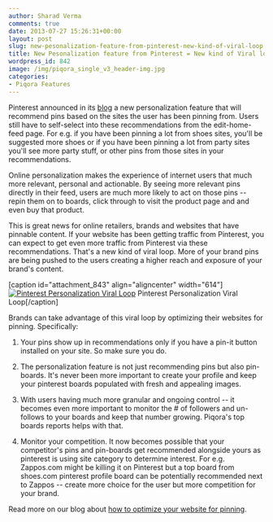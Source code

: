 ```yaml
---
author: Sharad Verma
comments: true
date: 2013-07-27 15:26:31+00:00
layout: post
slug: new-pesonalization-feature-from-pinterest-new-kind-of-viral-loop
title: New Pesonalization feature from Pinterest = New kind of Viral loop
wordpress_id: 842
image: /img/piqora_single_v3_header-img.jpg
categories:
- Piqora Features
---
```


Pinterest announced in its [blog](http://blog.pinterest.com/post/56525800591/making-pinterest-a-bit-more-personal) a new personalization feature that will recommend pins based on the sites the user has been pinning from. Users still have to self-select into these recommendations from the edit-home-feed page. For e.g. if you have been pinning a lot from shoes sites, you'll be suggested more shoes or if you have been pinning a lot from party sites you'll see more party stuff, or other pins from those sites in your recommendations.

Online personalization makes the experience of internet users that much more relevant, personal and actionable. By seeing more relevant pins directly in their feed, users are much more likely to act on those pins -- repin them on to boards, click through to visit the product page and and even buy that product.

This is great news for online retailers, brands and websites that have pinnable content. If your website has been getting traffic from Pinterest, you can expect to get even more traffic from Pinterest via these recommendations. That's a new kind of viral loop. More of your brand pins are being pushed to the users creating a higher reach and exposure of your brand's content.

[caption id="attachment_843" align="aligncenter" width="614"][![Pinterest Personalization Viral Loop](http://blog.piqora.com/wp-content/uploads/2013/07/p10nviralloop-1024x549.png)](http://blog.piqora.com/wp-content/uploads/2013/07/p10nviralloop.png) Pinterest Personalization Viral Loop[/caption]



Brands can take advantage of this viral loop by optimizing their websites for pinning. Specifically:



	
  1. Your pins show up in recommendations only if you have a pin-it button installed on your site. So make sure you do.

	
  2. The personalization feature is not just recommending pins but also pin-boards. It's never been more important to create your profile and keep your pinterest boards populated with fresh and appealing images.

	
  3. With users having much more granular and ongoing control -- it becomes even more important to monitor the # of followers and un-follows to your boards and keep that number growing. Piqora's top boards reports helps with that.

	
  4. Monitor your competition. It now becomes possible that your competitor's pins and pin-boards get recommended alongside yours as pinterest is using site category to determine interest. For e.g. Zappos.com might be killing it on Pinterest but a top board from shoes.com pinterest profile board can be potentially recommended next to Zappos -- create more choice for the user but more competition for your brand.


Read more on our blog about [how to optimize your website for pinning](http://blog.piqora.com/5-simple-ways-to-optimize-your-website-for-pinterest/).
